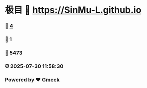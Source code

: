 # 极目 :link: https://SinMu-L.github.io 
### :page_facing_up: [4](https://SinMu-L.github.io/tag.html) 
### :speech_balloon: 1 
### :hibiscus: 5473 
### :alarm_clock: 2025-07-30 11:58:30 
### Powered by :heart: [Gmeek](https://github.com/Meekdai/Gmeek)
